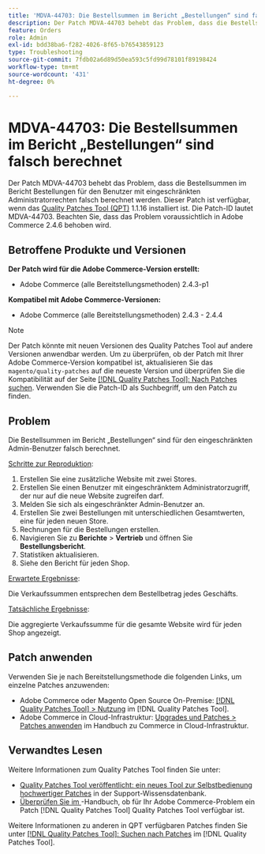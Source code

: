 ```yaml
---
title: 'MDVA-44703: Die Bestellsummen im Bericht „Bestellungen“ sind falsch berechnet'
description: Der Patch MDVA-44703 behebt das Problem, dass die Bestellsummen im Bericht Bestellungen für den Benutzer mit eingeschränkten Administratorrechten falsch berechnet werden. Dieser Patch ist verfügbar, wenn das [Quality Patches Tool (QPT)](https://experienceleague.adobe.com/de/docs/commerce-operations/tools/quality-patches-tool/quality-patches-tool-to-self-serve-quality-patches) 1.1.16 installiert ist. Die Patch-ID lautet MDVA-44703. Beachten Sie, dass das Problem voraussichtlich in Adobe Commerce 2.4.6 behoben wird.
feature: Orders
role: Admin
exl-id: bdd38ba6-f282-4026-8f65-b76543859123
type: Troubleshooting
source-git-commit: 7fdb02a6d89d50ea593c5fd99d78101f89198424
workflow-type: tm+mt
source-wordcount: '431'
ht-degree: 0%

---
```


# MDVA-44703: Die Bestellsummen im Bericht „Bestellungen“ sind falsch berechnet

Der Patch MDVA-44703 behebt das Problem, dass die Bestellsummen im Bericht Bestellungen für den Benutzer mit eingeschränkten Administratorrechten falsch berechnet werden. Dieser Patch ist verfügbar, wenn das [Quality Patches Tool (QPT)](https://experienceleague.adobe.com/de/docs/commerce-operations/tools/quality-patches-tool/quality-patches-tool-to-self-serve-quality-patches) 1.1.16 installiert ist. Die Patch-ID lautet MDVA-44703. Beachten Sie, dass das Problem voraussichtlich in Adobe Commerce 2.4.6 behoben wird.

## Betroffene Produkte und Versionen

**Der Patch wird für die Adobe Commerce-Version erstellt:**

* Adobe Commerce (alle Bereitstellungsmethoden) 2.4.3-p1

**Kompatibel mit Adobe Commerce-Versionen:**

* Adobe Commerce (alle Bereitstellungsmethoden) 2.4.3 - 2.4.4

>[!NOTE]
>
>Der Patch könnte mit neuen Versionen des Quality Patches Tool auf andere Versionen anwendbar werden. Um zu überprüfen, ob der Patch mit Ihrer Adobe Commerce-Version kompatibel ist, aktualisieren Sie das `magento/quality-patches` auf die neueste Version und überprüfen Sie die Kompatibilität auf der Seite [[!DNL Quality Patches Tool]: Nach Patches suchen](https://experienceleague.adobe.com/de/docs/commerce-operations/tools/quality-patches-tool/quality-patches-tool-to-self-serve-quality-patches). Verwenden Sie die Patch-ID als Suchbegriff, um den Patch zu finden.

## Problem

Die Bestellsummen im Bericht „Bestellungen“ sind für den eingeschränkten Admin-Benutzer falsch berechnet.

<u>Schritte zur Reproduktion</u>:

1. Erstellen Sie eine zusätzliche Website mit zwei Stores.
1. Erstellen Sie einen Benutzer mit eingeschränktem Administratorzugriff, der nur auf die neue Website zugreifen darf.
1. Melden Sie sich als eingeschränkter Admin-Benutzer an.
1. Erstellen Sie zwei Bestellungen mit unterschiedlichen Gesamtwerten, eine für jeden neuen Store.
1. Rechnungen für die Bestellungen erstellen.
1. Navigieren Sie zu **Berichte** > **Vertrieb** und öffnen Sie **Bestellungsbericht**.
1. Statistiken aktualisieren.
1. Siehe den Bericht für jeden Shop.

<u>Erwartete Ergebnisse</u>:

Die Verkaufssummen entsprechen dem Bestellbetrag jedes Geschäfts.

<u>Tatsächliche Ergebnisse</u>:

Die aggregierte Verkaufssumme für die gesamte Website wird für jeden Shop angezeigt.

## Patch anwenden

Verwenden Sie je nach Bereitstellungsmethode die folgenden Links, um einzelne Patches anzuwenden:

* Adobe Commerce oder Magento Open Source On-Premise: [[!DNL Quality Patches Tool] > Nutzung](/help/tools/quality-patches-tool/usage.md) im [!DNL Quality Patches Tool].
* Adobe Commerce in Cloud-Infrastruktur: [Upgrades und Patches > Patches anwenden](https://experienceleague.adobe.com/docs/commerce-cloud-service/user-guide/develop/upgrade/apply-patches.html?lang=de) im Handbuch zu Commerce in Cloud-Infrastruktur.

## Verwandtes Lesen

Weitere Informationen zum Quality Patches Tool finden Sie unter:

* [Quality Patches Tool veröffentlicht: ein neues Tool zur Selbstbedienung hochwertiger Patches](https://experienceleague.adobe.com/de/docs/commerce-operations/tools/quality-patches-tool/quality-patches-tool-to-self-serve-quality-patches) in der Support-Wissensdatenbank.
* [Überprüfen Sie im ](/help/tools/quality-patches-tool/patches-available-in-qpt/check-patch-for-magento-issue-with-magento-quality-patches.md)-Handbuch, ob für Ihr Adobe Commerce-Problem ein Patch [!DNL Quality Patches Tool] Quality Patches Tool verfügbar ist.

Weitere Informationen zu anderen in QPT verfügbaren Patches finden Sie unter [[!DNL Quality Patches Tool]: Suchen nach Patches](https://experienceleague.adobe.com/tools/commerce-quality-patches/index.html?lang=de) im [!DNL Quality Patches Tool].
